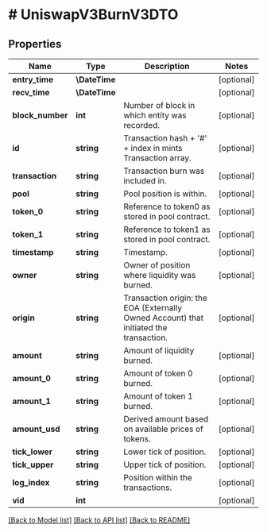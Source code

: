 # # UniswapV3BurnV3DTO

## Properties

Name | Type | Description | Notes
------------ | ------------- | ------------- | -------------
**entry_time** | **\DateTime** |  | [optional]
**recv_time** | **\DateTime** |  | [optional]
**block_number** | **int** | Number of block in which entity was recorded. | [optional]
**id** | **string** | Transaction hash + &#39;#&#39; + index in mints Transaction array. | [optional]
**transaction** | **string** | Transaction burn was included in. | [optional]
**pool** | **string** | Pool position is within. | [optional]
**token_0** | **string** | Reference to token0 as stored in pool contract. | [optional]
**token_1** | **string** | Reference to token1 as stored in pool contract. | [optional]
**timestamp** | **string** | Timestamp. | [optional]
**owner** | **string** | Owner of position where liquidity was burned. | [optional]
**origin** | **string** | Transaction origin: the EOA (Externally Owned Account) that initiated the transaction. | [optional]
**amount** | **string** | Amount of liquidity burned. | [optional]
**amount_0** | **string** | Amount of token 0 burned. | [optional]
**amount_1** | **string** | Amount of token 1 burned. | [optional]
**amount_usd** | **string** | Derived amount based on available prices of tokens. | [optional]
**tick_lower** | **string** | Lower tick of position. | [optional]
**tick_upper** | **string** | Upper tick of position. | [optional]
**log_index** | **string** | Position within the transactions. | [optional]
**vid** | **int** |  | [optional]

[[Back to Model list]](../../README.md#models) [[Back to API list]](../../README.md#endpoints) [[Back to README]](../../README.md)
